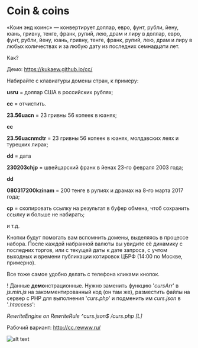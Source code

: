 # Coin & coins
«Коин энд коинс» — конвертирует доллар, евро, фунт, рубли, йену, юань, гривну, тенге, франк, рупий, лею, драм и лиру в доллар, евро, фунт, рубли, йену, юань, гривну, тенге, франк, рупий, лею, драм и лиру в любых количествах и за любую дату из последних семнадцати лет.

Как?

Демо: https://kukaew.github.io/cc/

Набирайте с клавиатуры домены стран, к примеру: 

  **usru** = доллар США в российских рублях;
  
  **cc** = отчистить.
  
  **23.56uacn** = 23 гривны 56 копеек в юанях;
  
  **сс**
  
  **23.56uacnmdtr** = 23 гривны 56 копеек в юанях, молдавских леях и турецких лирах;
  
  **dd** = дата
  
  **230203chjp** = швейцарский франк в йенах 23-го февраля 2003 года;
  
  **dd**
  
  **080317200kzinam** = 200 тенге в рупиях и драмах на 8-го марта 2017 года;
  
  **cp** = скопировать ссылку на результат в буфер обмена, чтоб сохранить ссылку и больше не набирать;
  
  и т.д.
  
Кнопки будут помогать вам вспомнить домены, выделяясь в процессе набора. После каждой набранной валюты вы увидите её динамику с последних торгов, или с текущей даты к дате запроса, с учтом выходных и времени публикации котировок ЦБРФ (14:00 по Москве, примерно).
  
Все тоже самое удобно делать с телефона кликами кнопок.

! Данные **демо**нстрационные. Нужно заменить функцию '*cursArr*' в *js.min.js* на закомментированный код (он там же), разместить файлы на сервер с PHP для выполнения '*curs.php*' и подменить им *curs.json* в '*.htaccess*':

 *RewriteEngine on
 RewriteRule ^curs\.json$ /curs.php [L]*

Рабочий вариант: http://cc.rewww.ru/

![alt text](https://raw.githubusercontent.com/kukaew/cv/master/cover.png)
